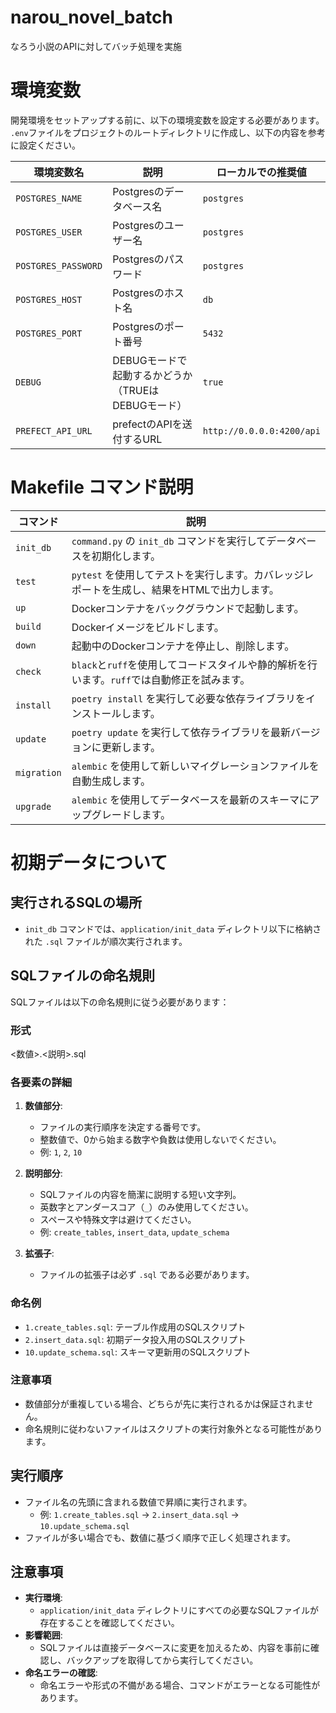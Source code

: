 # narou_novel_batch
なろう小説のAPIに対してバッチ処理を実施

# 環境変数

開発環境をセットアップする前に、以下の環境変数を設定する必要があります。  
`.env`ファイルをプロジェクトのルートディレクトリに作成し、以下の内容を参考に設定ください。

| 環境変数名          | 説明                   | ローカルでの推奨値        |
|-------------------|----------------------|-------------------------|
| `POSTGRES_NAME`   | Postgresのデータベース名 | `postgres`              |
| `POSTGRES_USER`   | Postgresのユーザー名    | `postgres`              |
| `POSTGRES_PASSWORD` | Postgresのパスワード    | `postgres`              |
| `POSTGRES_HOST`   | Postgresのホスト名     | `db`                    |
| `POSTGRES_PORT`   | Postgresのポート番号    | `5432`                  |
| `DEBUG`   | DEBUGモードで起動するかどうか（TRUEはDEBUGモード）    | `true`                  |
| `PREFECT_API_URL`   | prefectのAPIを送付するURL    | `http://0.0.0.0:4200/api`                  |

# Makefile コマンド説明

| コマンド       | 説明                                                                                           |
|----------------|------------------------------------------------------------------------------------------------|
| `init_db`     | `command.py` の `init_db` コマンドを実行してデータベースを初期化します。                         |
| `test`        | `pytest` を使用してテストを実行します。カバレッジレポートを生成し、結果をHTMLで出力します。       |
| `up`          | Dockerコンテナをバックグラウンドで起動します。                                                   |
| `build`       | Dockerイメージをビルドします。                                                                 |
| `down`        | 起動中のDockerコンテナを停止し、削除します。                                                     |
| `check`       | `black`と`ruff`を使用してコードスタイルや静的解析を行います。`ruff`では自動修正を試みます。       |
| `install`     | `poetry install` を実行して必要な依存ライブラリをインストールします。                             |
| `update`      | `poetry update` を実行して依存ライブラリを最新バージョンに更新します。                           |
| `migration`   | `alembic` を使用して新しいマイグレーションファイルを自動生成します。                              |
| `upgrade`     | `alembic` を使用してデータベースを最新のスキーマにアップグレードします。                         |

# 初期データについて

## 実行されるSQLの場所

- `init_db` コマンドでは、`application/init_data` ディレクトリ以下に格納された `.sql` ファイルが順次実行されます。

## SQLファイルの命名規則

SQLファイルは以下の命名規則に従う必要があります：

### 形式

<数値>.<説明>.sql


### 各要素の詳細
1. **数値部分**:
   - ファイルの実行順序を決定する番号です。
   - 整数値で、0から始まる数字や負数は使用しないでください。
   - 例: `1`, `2`, `10`

2. **説明部分**:
   - SQLファイルの内容を簡潔に説明する短い文字列。
   - 英数字とアンダースコア（`_`）のみ使用してください。
   - スペースや特殊文字は避けてください。
   - 例: `create_tables`, `insert_data`, `update_schema`

3. **拡張子**:
   - ファイルの拡張子は必ず `.sql` である必要があります。

### 命名例
- `1.create_tables.sql`: テーブル作成用のSQLスクリプト
- `2.insert_data.sql`: 初期データ投入用のSQLスクリプト
- `10.update_schema.sql`: スキーマ更新用のSQLスクリプト

### 注意事項
- 数値部分が重複している場合、どちらが先に実行されるかは保証されません。
- 命名規則に従わないファイルはスクリプトの実行対象外となる可能性があります。

## 実行順序

- ファイル名の先頭に含まれる数値で昇順に実行されます。
  - 例: `1.create_tables.sql` → `2.insert_data.sql` → `10.update_schema.sql`
- ファイルが多い場合でも、数値に基づく順序で正しく処理されます。

## 注意事項

- **実行環境**:
  - `application/init_data` ディレクトリにすべての必要なSQLファイルが存在することを確認してください。
- **影響範囲**:
  - SQLファイルは直接データベースに変更を加えるため、内容を事前に確認し、バックアップを取得してから実行してください。
- **命名エラーの確認**:
  - 命名エラーや形式の不備がある場合、コマンドがエラーとなる可能性があります。
